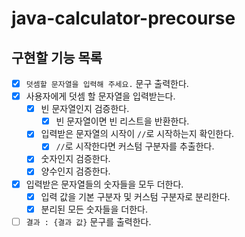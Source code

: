# java-calculator-precourse

## 구현할 기능 목록

- [x] `덧셈할 문자열을 입력해 주세요.` 문구 출력한다.
- [x] 사용자에게 덧셈 할 문자열을 입력받는다.
    - [x] 빈 문자열인지 검증한다.
        - [x] 빈 문자열이면 빈 리스트을 반환한다.
    - [x] 입력받은 문자열의 시작이 `//`로 시작하는지 확인한다.
        - [x] `//`로 시작한다면 커스텀 구분자를 추출한다.
    - [x] 숫자인지 검증한다.
    - [x] 양수인지 검증한다.
- [x] 입력받은 문자열들의 숫자들을 모두 더한다.
    - [x] 입력 값을 기본 구분자 및 커스텀 구분자로 분리한다.
    - [x] 분리된 모든 숫자들을 더한다.
- [ ] `결과 : {결과 값}` 문구를 출력한다.